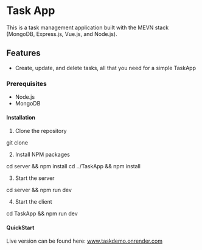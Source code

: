 # Task App

This is a task management application built with the MEVN stack (MongoDB, Express.js, Vue.js, and Node.js).

## Features

- Create, update, and delete tasks, all that you need for a simple TaskApp

### Prerequisites

- Node.js
- MongoDB

#### Installation

1. Clone the repository

git clone <repository-url>

2. Install NPM packages

cd server && npm install
cd ../TaskApp && npm install

3. Start the server

cd server && npm run dev

4. Start the client

cd TaskApp && npm run dev

#### QuickStart

Live version can be found here: www.taskdemo.onrender.com


